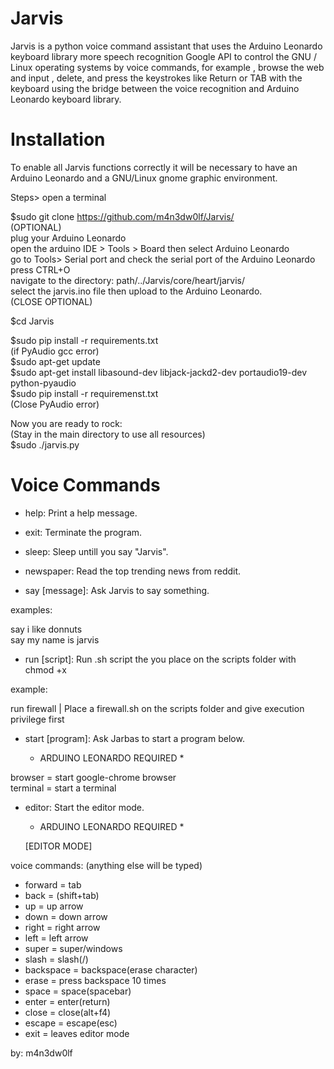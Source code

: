 # Jarvis

Jarvis is a python voice command assistant that uses the Arduino Leonardo keyboard library more speech recognition
Google API to control the GNU / Linux operating systems by voice commands, for example , browse the web and input , delete, and press the keystrokes like Return or TAB with the keyboard using the bridge between the voice recognition and Arduino Leonardo keyboard library.

# Installation 

To enable all Jarvis functions correctly it will be necessary to have an Arduino Leonardo and a GNU/Linux gnome graphic environment.

Steps>
open a terminal <br />

$sudo git clone https://github.com/m4n3dw0lf/Jarvis/ <br />
(OPTIONAL)<br />
plug your Arduino Leonardo <br />
open the arduino IDE > Tools > Board then select Arduino Leonardo <br />
go to Tools> Serial port and check the serial port of the Arduino Leonardo <br />
press CTRL+O <br />
navigate to the directory: path/../Jarvis/core/heart/jarvis/ <br />
select the jarvis.ino file then upload to the Arduino Leonardo. <br />
(CLOSE OPTIONAL) <br />

$cd Jarvis <br/>

$sudo pip install -r requirements.txt <br />
(if PyAudio gcc error)<br />
$sudo apt-get update<br />
$sudo apt-get install libasound-dev libjack-jackd2-dev portaudio19-dev python-pyaudio<br />
$sudo pip install -r requiremenst.txt<br /> 
(Close PyAudio error) <br />

Now you are ready to rock:<br />
(Stay in the main directory to use all resources)<br/>
$sudo ./jarvis.py<br />

# Voice Commands

- help:	 		Print a help message.<br />

- exit:		 	Terminate the program.<br />

- sleep:		Sleep untill you say "Jarvis".<br />

- newspaper:		Read the top trending news from reddit.<br />

- say [message]:      	Ask Jarvis to say something.<br />

 examples:<br />

  say i like donnuts<br />
  say my name is jarvis<br />

- run [script]:		Run .sh script the you place on the scripts folder with chmod +x<br />

 example:<br />

  run firewall		| Place a firewall.sh on the scripts folder and give execution privilege first<br />

- start [program]:	Ask Jarbas to start a program below.<br />

	* ARDUINO LEONARDO REQUIRED *<br />

 browser   = start google-chrome browser<br />
 terminal  = start a terminal<br />

- editor: 		Start the editor mode.<br />

	* ARDUINO LEONARDO REQUIRED * <br />

	[EDITOR MODE]

voice commands: (anything else will be typed)<br />

 - forward   = tab
 - back      = (shift+tab)
 - up        = up arrow
 - down      = down arrow
 - right     = right arrow
 - left      = left arrow
 - super     = super/windows
 - slash     = slash(/)
 - backspace = backspace(erase character)
 - erase     = press backspace 10 times
 - space     = space(spacebar)
 - enter     = enter(return)
 - close     = close(alt+f4)
 - escape    = escape(esc)
 - exit	     = leaves editor mode<br />


by: m4n3dw0lf
